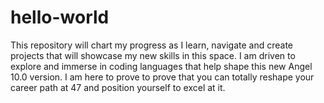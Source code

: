 # hello-world
This repository will chart my progress as I learn, navigate and create projects that will showcase my new skills in this space.
I am driven to explore and immerse in coding languages that help shape this new Angel 10.0 version.
I am here to prove to prove that you can totally reshape your career path at 47 and position yourself to excel at it.
